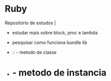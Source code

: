 # Ruby
Repositório de estudos |

- estudar mais sobre block, proc e lambda
- pesquisar como funciona bundle lib

- :: - metodo de classe
- # - metodo de instancia
